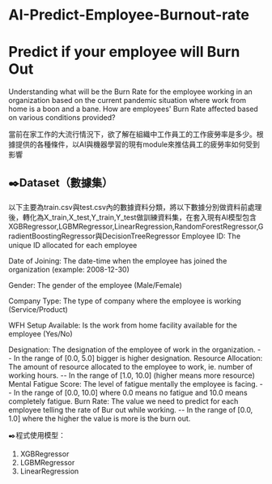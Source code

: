# AI-Predict-Employee-Burnout-rate
# Predict if your employee will Burn Out
Understanding what will be the Burn Rate for the employee working in an organization based on the current pandemic situation where work from home is a boon and a bane. How are employees' Burn Rate affected based on various conditions provided?

當前在家工作的大流行情況下，欲了解在組織中工作員工的工作疲勞率是多少。根據提供的各種條件，以AI與機器學習的現有module來推估員工的疲勞率如何受到影響

✒️Dataset（數據集）
---------------------------------------------------------------------------------------------------------------------------------------------------------------------------------
以下主要為train.csv與test.csv內的數據資料分類，將以下數據分別做資料前處理後，轉化為X_train,X_test,Y_train,Y_test做訓練資料集，在套入現有AI模型包含
XGBRegressor,LGBMRegressor,LinearRegression,RandomForestRegressor,GradientBoostingRegressor與DecisionTreeRegressor
Employee ID: The unique ID allocated for each employee

Date of Joining: The date-time when the employee has joined the organization (example: 2008-12-30)

Gender: The gender of the employee (Male/Female)

Company Type: The type of company where the employee is working (Service/Product)

WFH Setup Available: Is the work from home facility available for the employee (Yes/No)

Designation: The designation of the employee of work in the organization.
-- In the range of [0.0, 5.0] bigger is higher designation.
Resource Allocation: The amount of resource allocated to the employee to work, ie. number of working hours.
-- In the range of [1.0, 10.0] (higher means more resource)
Mental Fatigue Score: The level of fatigue mentally the employee is facing.
-- In the range of [0.0, 10.0] where 0.0 means no fatigue and 10.0 means completely fatigue.
Burn Rate: The value we need to predict for each employee telling the rate of Bur out while working.
-- In the range of [0.0, 1.0] where the higher the value is more is the burn out.

✒️程式使用模型：
1. XGBRegressor
2. LGBMRegressor
3. LinearRegression

